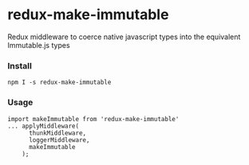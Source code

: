 # redux-make-immutable
Redux middleware to coerce native javascript types into the equivalent Immutable.js types

### Install
`npm I -s redux-make-immutable`

### Usage

```
import makeImmutable from 'redux-make-immutable'
... applyMiddleware(
      thunkMiddleware,
      loggerMiddleware,
      makeImmutable
    );
```
